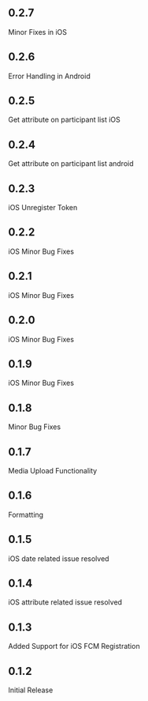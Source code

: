 ## 0.2.7
Minor Fixes in iOS

## 0.2.6
Error Handling in Android

## 0.2.5
Get attribute on participant list iOS

## 0.2.4
Get attribute on participant list android

## 0.2.3
iOS Unregister Token

## 0.2.2
iOS Minor Bug Fixes

## 0.2.1
iOS Minor Bug Fixes

## 0.2.0
iOS Minor Bug Fixes

## 0.1.9
iOS Minor Bug Fixes

## 0.1.8
Minor Bug Fixes

## 0.1.7
Media Upload Functionality

## 0.1.6
Formatting

## 0.1.5
iOS date related issue resolved

## 0.1.4
iOS attribute related issue resolved

## 0.1.3
Added Support for iOS FCM Registration

## 0.1.2
Initial Release

